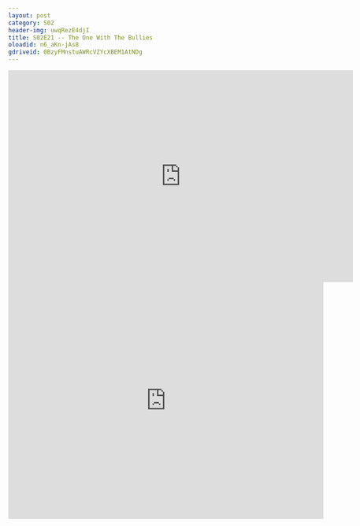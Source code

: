 ```yaml
---
layout: post 
category: S02 
header-img: uwqRezE4djI 
title: S02E21 -- The One With The Bullies 
oloadid: n6_aKn-jAs8 
gdriveid: 0BzyFMnstuAWRcVZYcXBEM1AtNDg 
--- 
```

<!--more--> 
<iframe src='https://openload.co/embed/n6_aKn-jAs8/' width='700' height='430' frameborder='0' scrolling='no' allowfullscreen='allowfullscreen'></iframe> 
<iframe src='https://drive.google.com/file/d/0BzyFMnstuAWRcVZYcXBEM1AtNDg/preview' width='640' height='480' frameborder='0' scrolling='no' allowfullscreen='allowfullscreen'></iframe> 